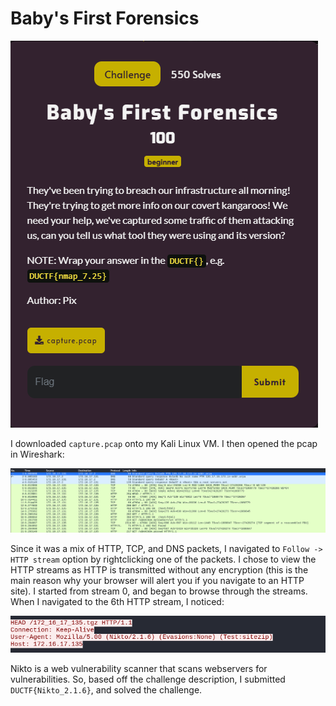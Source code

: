 # Baby's First Forensics

![](../images/babys-first-forensics-part-1.png)

I downloaded `capture.pcap` onto my Kali Linux VM. I then opened the pcap in Wireshark:

![](../images/capture-1.png)

Since it was a mix of HTTP, TCP, and DNS packets, I navigated to `Follow -> HTTP stream` option by rightclicking one of the packets. I chose to view the HTTP streams as HTTP is transmitted without any encryption (this is the main reason why your browser will alert you if you navigate to an HTTP site). I started from stream 0, and began to browse through the streams. When I navigated to the 6th HTTP stream, I noticed:

![](../images/babys-first-forensics-part-2.png)

Nikto is a web vulnerability scanner that scans webservers for vulnerabilities. So, based off the challenge description, I submitted `DUCTF{Nikto_2.1.6}`, and solved the challenge.
